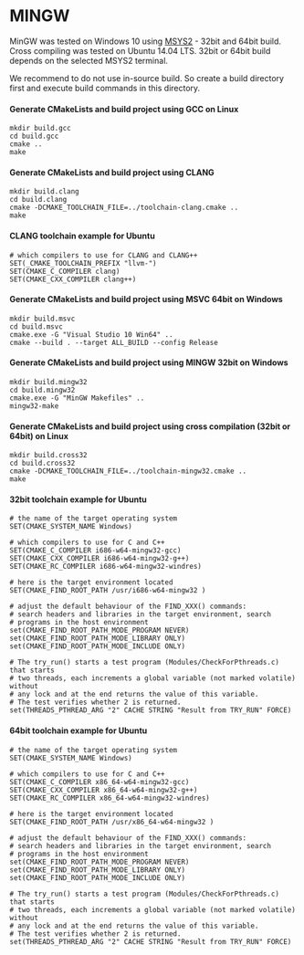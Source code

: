 # MINGW
MinGW was tested on Windows 10 using [MSYS2](http://msys2.github.io/) - 32bit and 64bit build. Cross compiling was tested on Ubuntu 14.04 LTS. 32bit or 64bit build depends on the selected MSYS2 terminal.

We recommend to do not use in-source build. So create a build directory first and execute build commands in this directory.

#### Generate CMakeLists and build project using GCC on Linux
````
mkdir build.gcc
cd build.gcc
cmake ..
make
````

#### Generate CMakeLists and build project using CLANG
```
mkdir build.clang
cd build.clang
cmake -DCMAKE_TOOLCHAIN_FILE=../toolchain-clang.cmake ..
make
```

#### CLANG toolchain example for Ubuntu
```
# which compilers to use for CLANG and CLANG++
SET(_CMAKE_TOOLCHAIN_PREFIX "llvm-")
SET(CMAKE_C_COMPILER clang)
SET(CMAKE_CXX_COMPILER clang++)
```

#### Generate CMakeLists and build project using MSVC 64bit on Windows
```
mkdir build.msvc
cd build.msvc
cmake.exe -G "Visual Studio 10 Win64" ..
cmake --build . --target ALL_BUILD --config Release
```

#### Generate CMakeLists and build project using MINGW 32bit on Windows
```
mkdir build.mingw32
cd build.mingw32
cmake.exe -G "MinGW Makefiles" ..
mingw32-make
```

#### Generate CMakeLists and build project using cross compilation (32bit or 64bit) on Linux
```
mkdir build.cross32
cd build.cross32
cmake -DCMAKE_TOOLCHAIN_FILE=../toolchain-mingw32.cmake ..
make
```

#### 32bit toolchain example for Ubuntu
```
# the name of the target operating system
SET(CMAKE_SYSTEM_NAME Windows)

# which compilers to use for C and C++
SET(CMAKE_C_COMPILER i686-w64-mingw32-gcc)
SET(CMAKE_CXX_COMPILER i686-w64-mingw32-g++)
SET(CMAKE_RC_COMPILER i686-w64-mingw32-windres)

# here is the target environment located
SET(CMAKE_FIND_ROOT_PATH /usr/i686-w64-mingw32 )

# adjust the default behaviour of the FIND_XXX() commands:
# search headers and libraries in the target environment, search
# programs in the host environment
set(CMAKE_FIND_ROOT_PATH_MODE_PROGRAM NEVER)
set(CMAKE_FIND_ROOT_PATH_MODE_LIBRARY ONLY)
set(CMAKE_FIND_ROOT_PATH_MODE_INCLUDE ONLY)

# The try_run() starts a test program (Modules/CheckForPthreads.c) that starts
# two threads, each increments a global variable (not marked volatile) without
# any lock and at the end returns the value of this variable.
# The test verifies whether 2 is returned.
set(THREADS_PTHREAD_ARG "2" CACHE STRING "Result from TRY_RUN" FORCE)
```

#### 64bit toolchain example for Ubuntu
```
# the name of the target operating system
SET(CMAKE_SYSTEM_NAME Windows)

# which compilers to use for C and C++
SET(CMAKE_C_COMPILER x86_64-w64-mingw32-gcc)
SET(CMAKE_CXX_COMPILER x86_64-w64-mingw32-g++)
SET(CMAKE_RC_COMPILER x86_64-w64-mingw32-windres)

# here is the target environment located
SET(CMAKE_FIND_ROOT_PATH /usr/x86_64-w64-mingw32 )

# adjust the default behaviour of the FIND_XXX() commands:
# search headers and libraries in the target environment, search
# programs in the host environment
set(CMAKE_FIND_ROOT_PATH_MODE_PROGRAM NEVER)
set(CMAKE_FIND_ROOT_PATH_MODE_LIBRARY ONLY)
set(CMAKE_FIND_ROOT_PATH_MODE_INCLUDE ONLY)

# The try_run() starts a test program (Modules/CheckForPthreads.c) that starts
# two threads, each increments a global variable (not marked volatile) without
# any lock and at the end returns the value of this variable.
# The test verifies whether 2 is returned.
set(THREADS_PTHREAD_ARG "2" CACHE STRING "Result from TRY_RUN" FORCE)
```

